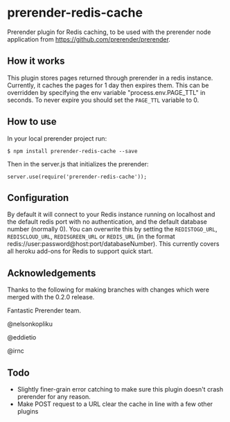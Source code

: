 prerender-redis-cache
=======================

Prerender plugin for Redis caching, to be used with the prerender node application from https://github.com/prerender/prerender.

How it works
------------

This plugin stores pages returned through prerender in a redis instance. Currently, it caches the pages for 1 day then expires them. This can be overridden by specifying the env variable "process.env.PAGE_TTL" in seconds. To never expire you should set the `PAGE_TTL` variable to 0.

How to use
----------

In your local prerender project run:

    $ npm install prerender-redis-cache --save
    
Then in the server.js that initializes the prerender:

    server.use(require('prerender-redis-cache'));

Configuration
-------------

By default it will connect to your Redis instance running on localhost and the default redis port with no authentication, and the default database number (normally 0). You can overwrite this by setting the `REDISTOGO_URL`, `REDISCLOUD_URL`, `REDISGREEN_URL` or `REDIS_URL` (in the format redis://user:password@host:port/databaseNumber). This currently covers all heroku add-ons for Redis to support quick start.

Acknowledgements
----------------

Thanks to the following for making branches with changes which were merged with the 0.2.0 release. 


Fantastic Prerender team.

@nelsonkopliku

@eddietio

@irnc

Todo
----

* Slightly finer-grain error catching to make sure this plugin doesn't crash prerender for any reason.
* Make POST request to a URL clear the cache in line with a few other plugins